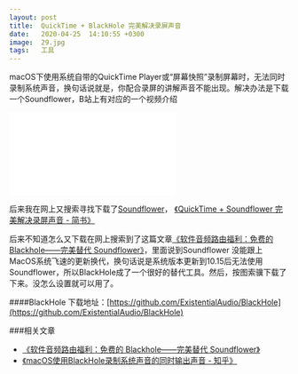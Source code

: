 ```yaml
---
layout: post
title:  QuickTime + BlackHole 完美解决录屏声音 
date:   2020-04-25  14:10:55 +0300
image:  29.jpg
tags:   工具
---
```



macOS下使用系统自带的QuickTime Player或“屏幕快照”录制屏幕时，无法同时录制系统声音，换句话说就是，你配合录屏的讲解声音不能出现。解决办法是下载一个Soundflower，B站上有对应的一个视频介绍

<iframe src="//player.bilibili.com/player.html?aid=24710971&bvid=BV1GW411w7d9&cid=41555276&page=1" scrolling="no" border="0" frameborder="no" framespacing="0" allowfullscreen="true"> </iframe>

后来我在网上又搜索寻找下载了[Soundflower](https://soundflower.en.softonic.com/mac)，
[《QuickTime + Soundflower 完美解决录屏声音 - 简书》](https://www.jianshu.com/p/db035dad616a)

后来不知道怎么又下载在网上搜索到了这篇文章[《软件音频路由福利：免费的 Blackhole——完美替代 Soundflower》](https://www.midifan.com/modulenews-detailview-34574.htm)，里面说到Soundflower 没能跟上MacOS系统飞速的更新换代，换句话说是系统版本更新到10.15后无法使用Soundflower，所以BlackHole成了一个很好的替代工具。然后，按图索骥下载了下来。没怎么设置就可以用了。

####BlackHole 下载地址：[https://github.com/ExistentialAudio/BlackHole](https://github.com/ExistentialAudio/BlackHole)


###相关文章

- [《软件音频路由福利：免费的 Blackhole——完美替代 Soundflower》](https://www.midifan.com/modulenews-detailview-34574.htm)
- [《macOS使用BlackHole录制系统声音的同时输出声音 - 知乎》](https://zhuanlan.zhihu.com/p/110962816)






